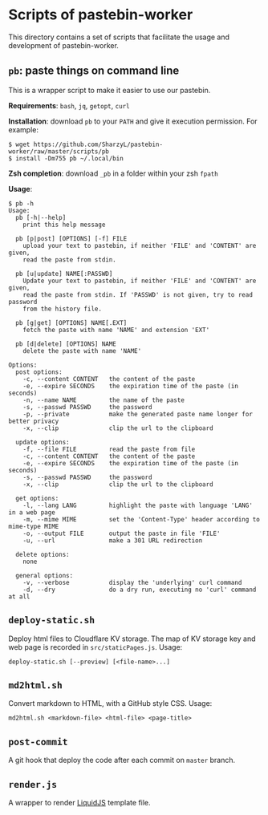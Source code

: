 # Scripts of pastebin-worker

This directory contains a set of scripts that facilitate the usage and development of pastebin-worker. 

## `pb`: paste things on command line

This is a wrapper script to make it easier to use our pastebin. 

**Requirements**: `bash`, `jq`, `getopt`, `curl`

**Installation**: download `pb` to your `PATH` and give it execution permission. For example: 

```shell
$ wget https://github.com/SharzyL/pastebin-worker/raw/master/scripts/pb
$ install -Dm755 pb ~/.local/bin
```

**Zsh completion**: download `_pb` in a folder within your zsh `fpath` 

**Usage**: 

```text
$ pb -h
Usage:
  pb [-h|--help]
    print this help message

  pb [p|post] [OPTIONS] [-f] FILE
    upload your text to pastebin, if neither 'FILE' and 'CONTENT' are given,
    read the paste from stdin.

  pb [u|update] NAME[:PASSWD]
    Update your text to pastebin, if neither 'FILE' and 'CONTENT' are given,
    read the paste from stdin. If 'PASSWD' is not given, try to read password
    from the history file.

  pb [g|get] [OPTIONS] NAME[.EXT]
    fetch the paste with name 'NAME' and extension 'EXT'

  pb [d|delete] [OPTIONS] NAME
    delete the paste with name 'NAME'

Options:
  post options:
    -c, --content CONTENT   the content of the paste
    -e, --expire SECONDS    the expiration time of the paste (in seconds)
    -n, --name NAME         the name of the paste
    -s, --passwd PASSWD     the password
    -p, --private           make the generated paste name longer for better privacy
    -x, --clip              clip the url to the clipboard

  update options:
    -f, --file FILE         read the paste from file
    -c, --content CONTENT   the content of the paste
    -e, --expire SECONDS    the expiration time of the paste (in seconds)
    -s, --passwd PASSWD     the password
    -x, --clip              clip the url to the clipboard

  get options:
    -l, --lang LANG         highlight the paste with language 'LANG' in a web page
    -m, --mime MIME         set the 'Content-Type' header according to mime-type MIME
    -o, --output FILE       output the paste in file 'FILE'
    -u, --url               make a 301 URL redirection

  delete options:
    none

  general options:
    -v, --verbose           display the 'underlying' curl command
    -d, --dry               do a dry run, executing no 'curl' command at all
```

## `deploy-static.sh`

Deploy html files to Cloudflare KV storage. The map of KV storage key and web page is recorded in `src/staticPages.js`. Usage: 

```shell
deploy-static.sh [--preview] [<file-name>...]
```

## `md2html.sh`

Convert markdown to HTML, with a GitHub style CSS. Usage: 

```shell
md2html.sh <markdown-file> <html-file> <page-title>
```

## `post-commit`

A git hook that deploy the code after each commit on `master` branch. 

## `render.js`

A wrapper to render [LiquidJS](https://liquidjs.com) template file. 
